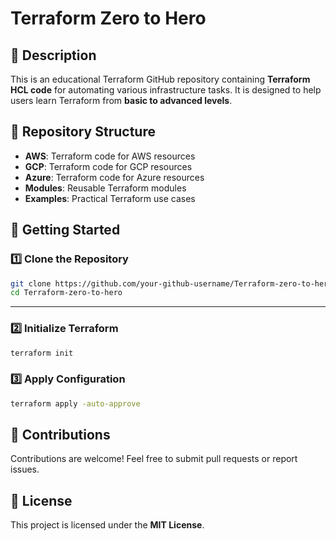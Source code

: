 # Terraform Zero to Hero

## 📖 Description
This is an educational Terraform GitHub repository containing **Terraform HCL code** for automating various infrastructure tasks. It is designed to help users learn Terraform from **basic to advanced levels**.

## 📂 Repository Structure
- **AWS**: Terraform code for AWS resources  
- **GCP**: Terraform code for GCP resources  
- **Azure**: Terraform code for Azure resources  
- **Modules**: Reusable Terraform modules  
- **Examples**: Practical Terraform use cases  

## 🚀 Getting Started
### 1️⃣ Clone the Repository
```bash
git clone https://github.com/your-github-username/Terraform-zero-to-hero.git
cd Terraform-zero-to-hero
```
---

### 2️⃣ Initialize Terraform
```bash
terraform init
```

### 3️⃣ Apply Configuration
```bash
terraform apply -auto-approve
```

## 📢 Contributions
Contributions are welcome! Feel free to submit pull requests or report issues.

## 📜 License
This project is licensed under the **MIT License**.
